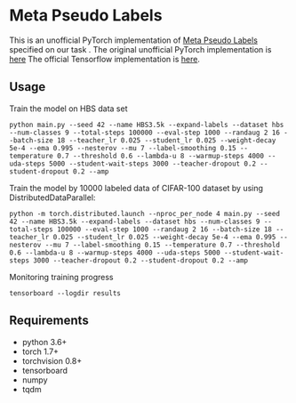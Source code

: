# Meta Pseudo Labels
This is an unofficial PyTorch implementation of [Meta Pseudo Labels](https://arxiv.org/abs/2003.10580) specified on our task .
The original unofficial PyTorch implementation is [here](https://github.com/kekmodel/MPL-pytorch)
The official Tensorflow implementation is [here](https://github.com/google-research/google-research/tree/master/meta_pseudo_labels).


## Usage

Train the model on HBS data set

```
python main.py --seed 42 --name HBS3.5k --expand-labels --dataset hbs --num-classes 9 --total-steps 100000 --eval-step 1000 --randaug 2 16 --batch-size 18 --teacher_lr 0.025 --student_lr 0.025 --weight-decay 5e-4 --ema 0.995 --nesterov --mu 7 --label-smoothing 0.15 --temperature 0.7 --threshold 0.6 --lambda-u 8 --warmup-steps 4000 --uda-steps 5000 --student-wait-steps 3000 --teacher-dropout 0.2 --student-dropout 0.2 --amp
```

Train the model by 10000 labeled data of CIFAR-100 dataset by using DistributedDataParallel:
```
python -m torch.distributed.launch --nproc_per_node 4 main.py --seed 42 --name HBS3.5k --expand-labels --dataset hbs --num-classes 9 --total-steps 100000 --eval-step 1000 --randaug 2 16 --batch-size 18 --teacher_lr 0.025 --student_lr 0.025 --weight-decay 5e-4 --ema 0.995 --nesterov --mu 7 --label-smoothing 0.15 --temperature 0.7 --threshold 0.6 --lambda-u 8 --warmup-steps 4000 --uda-steps 5000 --student-wait-steps 3000 --teacher-dropout 0.2 --student-dropout 0.2 --amp 
```

Monitoring training progress
```
tensorboard --logdir results
```

## Requirements
- python 3.6+
- torch 1.7+
- torchvision 0.8+
- tensorboard
- numpy
- tqdm
